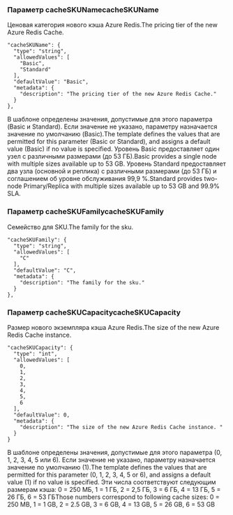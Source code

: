 
### <a name="cacheskuname"></a><span data-ttu-id="da089-101">Параметр cacheSKUName</span><span class="sxs-lookup"><span data-stu-id="da089-101">cacheSKUName</span></span>
<span data-ttu-id="da089-102">Ценовая категория нового кэша Azure Redis.</span><span class="sxs-lookup"><span data-stu-id="da089-102">The pricing tier of the new Azure Redis Cache.</span></span>

    "cacheSKUName": {
      "type": "string",
      "allowedValues": [
        "Basic",
        "Standard"
      ],
      "defaultValue": "Basic",
      "metadata": {
        "description": "The pricing tier of the new Azure Redis Cache."
      }
    },

<span data-ttu-id="da089-103">В шаблоне определены значения, допустимые для этого параметра (Basic и Standard). Если значение не указано, параметру назначается значение по умолчанию (Basic).</span><span class="sxs-lookup"><span data-stu-id="da089-103">The template defines the values that are permitted for this parameter (Basic or Standard), and assigns a default value (Basic) if no value is specified.</span></span> <span data-ttu-id="da089-104">Уровень Basic предоставляет один узел с различными размерами (до 53 ГБ).</span><span class="sxs-lookup"><span data-stu-id="da089-104">Basic provides a single node with multiple sizes available up to 53 GB.</span></span>
<span data-ttu-id="da089-105">Уровень Standard предоставляет два узла (основной и реплика) с различными размерами (до 53 ГБ) и соглашением об уровне обслуживания 99,9 %.</span><span class="sxs-lookup"><span data-stu-id="da089-105">Standard provides two-node Primary/Replica with multiple sizes available up to 53 GB and 99.9% SLA.</span></span>

### <a name="cacheskufamily"></a><span data-ttu-id="da089-106">Параметр cacheSKUFamily</span><span class="sxs-lookup"><span data-stu-id="da089-106">cacheSKUFamily</span></span>
<span data-ttu-id="da089-107">Семейство для SKU.</span><span class="sxs-lookup"><span data-stu-id="da089-107">The family for the sku.</span></span>

    "cacheSKUFamily": {
      "type": "string",
      "allowedValues": [
        "C"
      ],
      "defaultValue": "C",
      "metadata": {
        "description": "The family for the sku."
      }
    },


### <a name="cacheskucapacity"></a><span data-ttu-id="da089-108">Параметр cacheSKUCapacity</span><span class="sxs-lookup"><span data-stu-id="da089-108">cacheSKUCapacity</span></span>
<span data-ttu-id="da089-109">Размер нового экземпляра кэша Azure Redis.</span><span class="sxs-lookup"><span data-stu-id="da089-109">The size of the new Azure Redis Cache instance.</span></span> 

    "cacheSKUCapacity": {
      "type": "int",
      "allowedValues": [
        0,
        1,
        2,
        3,
        4,
        5,
        6
      ],
      "defaultValue": 0,
      "metadata": {
        "description": "The size of the new Azure Redis Cache instance. "
      }
    }


<span data-ttu-id="da089-110">В шаблоне определены значения, допустимые для этого параметра (0, 1, 2, 3, 4, 5 или 6). Если значение не указано, параметру назначается значение по умолчанию (1).</span><span class="sxs-lookup"><span data-stu-id="da089-110">The template defines the values that are permitted for this parameter (0, 1, 2, 3, 4, 5 or 6), and assigns a default value (1) if no value is specified.</span></span> <span data-ttu-id="da089-111">Эти числа соответствуют следующим размерам кэша: 0 = 250 МБ, 1 = 1 ГБ, 2 = 2,5 ГБ, 3 = 6 ГБ, 4 = 13 ГБ, 5 = 26 ГБ, 6 = 53 ГБ</span><span class="sxs-lookup"><span data-stu-id="da089-111">Those numbers correspond to following cache sizes: 0 = 250 MB, 1 = 1 GB, 2 = 2.5 GB, 3 = 6 GB, 4 = 13 GB, 5 = 26 GB, 6 = 53 GB</span></span>

